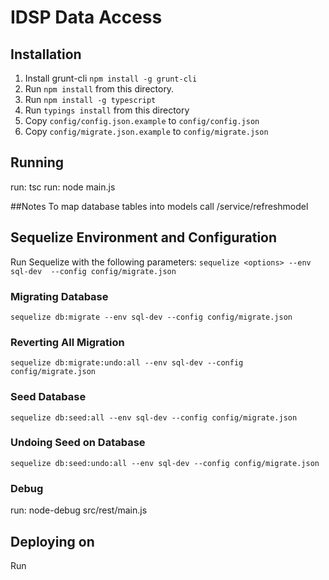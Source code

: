 # IDSP Data Access

## Installation

1. Install grunt-cli `npm install -g grunt-cli`
2. Run `npm install` from this directory.
3. Run `npm install -g typescript`
4. Run `typings install` from this directory
5. Copy `config/config.json.example` to `config/config.json`
6. Copy `config/migrate.json.example` to `config/migrate.json`

## Running
run: tsc
run: node main.js


##Notes
To map database tables into models call /service/refreshmodel

## Sequelize Environment and Configuration
Run Sequelize with the following parameters:
`sequelize <options> --env sql-dev  --config config/migrate.json`

### Migrating Database
`sequelize db:migrate --env sql-dev --config config/migrate.json`

### Reverting All Migration
`sequelize db:migrate:undo:all --env sql-dev --config config/migrate.json`

### Seed Database
`sequelize db:seed:all --env sql-dev --config config/migrate.json`

### Undoing Seed on Database
`sequelize db:seed:undo:all --env sql-dev --config config/migrate.json`

### Debug
run: node-debug src/rest/main.js

## Deploying on 

Run 


